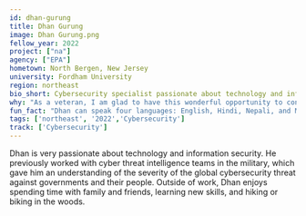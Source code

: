 ```yaml
---
id: dhan-gurung
title: Dhan Gurung
image: Dhan Gurung.png
fellow_year: 2022
project: ["na"]
agency: ["EPA"]
hometown: North Bergen, New Jersey
university: Fordham University
region: northeast
bio_short: Cybersecurity specialist passionate about technology and information security
why: "As a veteran, I am glad to have this wonderful opportunity to continue to serve my country." 
fun_fact: "Dhan can speak four languages: English, Hindi, Nepali, and Manangi (Native language)!"
tags: ['northeast', '2022','Cybersecurity']
track: ['Cybersecurity']
---
```


Dhan is very passionate about technology and information security. He previously worked with cyber threat intelligence teams in the military, which gave him an understanding of the severity of the global cybersecurity threat against governments and their people. Outside of work, Dhan enjoys spending time with family and friends, learning new skills, and hiking or biking in the woods. 